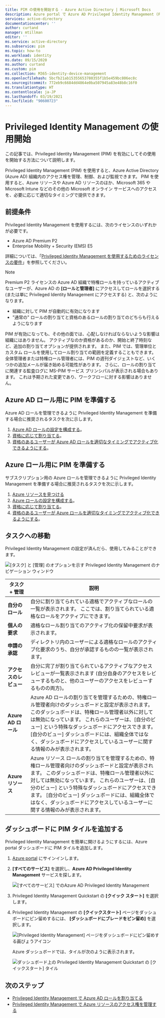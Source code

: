 ```yaml
---
title: PIM の使用を開始する - Azure Active Directory | Microsoft Docs
description: Azure portal で Azure AD Privileged Identity Management (PIM) を有効にして使用を開始する方法を説明します。
services: active-directory
documentationcenter: ''
author: curtand
manager: mtillman
editor: ''
ms.service: active-directory
ms.subservice: pim
ms.topic: how-to
ms.workload: identity
ms.date: 09/15/2020
ms.author: curtand
ms.custom: pim
ms.collection: M365-identity-device-management
ms.openlocfilehash: 5bcfb21ab15355653780355f1b5e459bc806ec8c
ms.sourcegitcommit: 772eb9c6684dd4864e0ba507945a83e48b8c16f0
ms.translationtype: HT
ms.contentlocale: ja-JP
ms.lasthandoff: 03/19/2021
ms.locfileid: "90600723"
---
```

# <a name="start-using-privileged-identity-management"></a>Privileged Identity Management の使用開始

この記事では、Privileged Identity Management (PIM) を有効にしてその使用を開始する方法について説明します。

Privileged Identity Management (PIM) を使用すると、Azure Active Directory (Azure AD) 組織内のアクセス権を管理、制御、および監視できます。 PIM を使用すると、Azure リソースや Azure AD リソースのほか、Microsoft 365 や Microsoft Intune などのその他の Microsoft オンライン サービスへのアクセスを、必要に応じて適切なタイミングで提供できます。

## <a name="prerequisites"></a>前提条件

Privileged Identity Management を使用するには、次のライセンスのいずれかが必要です。

- Azure AD Premium P2
- Enterprise Mobility + Security (EMS) E5

詳細については、「[Privileged Identity Management を使用するためのライセンスの要件](subscription-requirements.md)」を参照してください。

> [!Note]
> Premium P2 ライセンスの Azure AD 組織で特権ロールを持っているアクティブなユーザーが、Azure AD の **[ロールと管理者]** にアクセスしてロールを選択する (または単に Privileged Identity Management にアクセスする) と、次のようになります。
>
> - 組織に対して PIM が自動的に有効になります
> - "通常の" ロールの割り当てと資格のあるロールの割り当てのどちらも行えるようになります
>
> PIM が有効になっても、その他の面では、心配しなければならないような影響は組織にはありません。 アクティブなのか資格があるのか、開始と終了時刻など、追加の割り当てオプションが提供されます。 また、PIM では、管理単位とカスタム ロールを使用してロール割り当ての範囲を定義することもできます。 全体管理者または特権ロール管理者には、PIM の週刊ダイジェストなど、いくつかの追加メールが届き始める可能性があります。 さらに、ロールの割り当てに関連する監査ログに MS-PIM サービス プリンシパルが表示される場合もあります。 これは予期された変更であり、ワークフローに対する影響はありません。

## <a name="prepare-pim-for-azure-ad-roles"></a>Azure AD ロール用に PIM を準備する

Azure AD ロールを管理できるように Privileged Identity Management を準備する場合に推奨されるタスクを次に示します。

1. [Azure AD ロールの設定を構成する](pim-how-to-change-default-settings.md)。
1. [資格に応じて割り当てる](pim-how-to-add-role-to-user.md)。
1. [資格のあるユーザーが Azure AD ロールを適切なタイミングでアクティブ化できるようにする](pim-how-to-activate-role.md)。

## <a name="prepare-pim-for-azure-roles"></a>Azure ロール用に PIM を準備する

サブスクリプション用の Azure ロールを管理できるように Privileged Identity Management を準備する場合に推奨されるタスクを次に示します。

1. [Azure リソースを見つける](pim-resource-roles-discover-resources.md)
1. [Azure ロールの設定を構成する](pim-resource-roles-configure-role-settings.md)。
1. [資格に応じて割り当てる](pim-resource-roles-assign-roles.md)。
1. [資格のあるユーザーが Azure ロールを適切なタイミングでアクティブ化できるようにする](pim-resource-roles-activate-your-roles.md)。

## <a name="navigate-to-your-tasks"></a>タスクへの移動

Privileged Identity Management の設定が済んだら、使用してみることができます。

![[タスク] と [管理] のオプションを示す Privileged Identity Management のナビゲーション ウィンドウ](./media/pim-getting-started/pim-quickstart-tasks.png)

| タスク + 管理 | 説明 |
| --- | --- |
| **自分のロール**  | 自分に割り当てられている適格でアクティブなロールの一覧が表示されます。 ここでは、割り当てられている適格なロールをアクティブにできます。 |
| **個人の要求** | 適格なロール割り当てのアクティブ化の保留中要求が表示されます。 |
| **申請の承認** | ディレクトリ内のユーザーによる適格なロールのアクティブ化要求のうち、自分が承認するものの一覧が表示されます。 |
| **アクセスのレビュー** | 自分に完了が割り当てられているアクティブなアクセス レビューが一覧表示されます (自分自身のアクセスをレビューするものと、他のユーザーのアクセスをレビューするものの両方)。 |
| **Azure AD ロール** | Azure AD ロールの割り当てを管理するための、特権ロール管理者向けのダッシュボードと設定が表示されます。 このダッシュボードは、特権ロール管理者以外に対しては無効になっています。 これらのユーザーは、[自分のビュー] という特殊なダッシュボードにアクセスできます。 [自分のビュー] ダッシュボードには、組織全体ではなく、ダッシュボードにアクセスしているユーザーに関する情報のみが表示されます。 |
| **Azure リソース** | Azure リソース ロールの割り当てを管理するための、特権ロール管理者向けのダッシュボードと設定が表示されます。 このダッシュボードは、特権ロール管理者以外に対しては無効になっています。 これらのユーザーは、[自分のビュー] という特殊なダッシュボードにアクセスできます。 [自分のビュー] ダッシュボードには、組織全体ではなく、ダッシュボードにアクセスしているユーザーに関する情報のみが表示されます。 |

## <a name="add-a-pim-tile-to-the-dashboard"></a>ダッシュボードに PIM タイルを追加する

Privileged Identity Management を簡単に開けるようにするには、Azure portal ダッシュボードに PIM タイルを追加します。

1. [Azure portal](https://portal.azure.com/) にサインインします。

1. **[すべてのサービス]** を選択し、**Azure AD Privileged Identity Management** サービスを探します。

    ![[すべてのサービス] でのAzure AD Privileged Identity Management](./media/pim-getting-started/pim-all-services-find.png)

1. Privileged Identity Management Quickstart の **[クイック スタート]** を選択します。

1. Privileged Identity Management の **[クイックスタート]** ページをダッシュボードにピン留めするには、 **[ダッシュボードにブレードをピン留め]** を選択します。

    ![[Privileged Identity Management] ページをダッシュボードにピン留めする画びょうアイコン](./media/pim-getting-started/pim-quickstart-pin-to-dashboard.png)

    Azure ダッシュボードでは、タイルが次のように表示されます。

    ![ダッシュボード上の Privileged Identity Management Quickstart の [クイックスタート] タイル](./media/pim-getting-started/pim-quickstart-dashboard-tile.png)

## <a name="next-steps"></a>次のステップ

- [Privileged Identity Management で Azure AD ロールを割り当てる](pim-how-to-add-role-to-user.md)
- [Privileged Identity Management で Azure リソースのアクセス権を管理する](pim-resource-roles-discover-resources.md)
